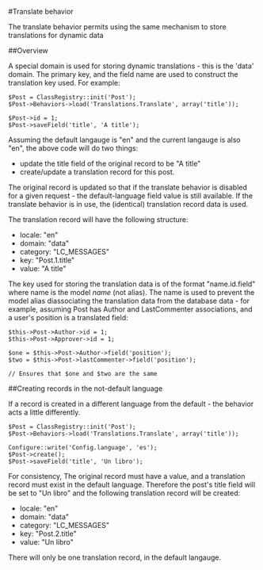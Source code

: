 #Translate behavior

The translate behavior permits using the same mechanism to store translations for dynamic data

##Overview

A special domain is used for storing dynamic translations - this is the 'data' domain. The primary
key, and the field name are used to construct the translation key used. For example:

	$Post = ClassRegistry::init('Post');
	$Post->Behaviors->load('Translations.Translate', array('title'));

	$Post->id = 1;
	$Post->saveField('title', 'A title');

Assuming the default langauge is "en" and the current langauge is also "en", the above code will do
two things:

* update the title field of the original record to be "A title"
* create/update a translation record for this post.

The original record is updated so that if the translate behavior is disabled for a given request - the
default-language field value is still available. If the translate behavior is in use, the (identical)
translation record data is used.

The translation record will have the following structure:

* locale: "en"
* domain: "data"
* category: "LC_MESSAGES"
* key: "Post.1.title"
* value: "A title"

The key used for storing the translation data is of the format "name.id.field" where name is the model
_name_ (not alias). The name is used to prevent the model alias diassociating the translation data from
the database data - for example, assuming Post has Author and LastCommenter associations, and a user's
position is a translated field:

	$this->Post->Author->id = 1;
	$this->Post->Approver->id = 1;

	$one = $this->Post->Author->field('position');
	$two = $this->Post->lastCommenter->field('position');

	// Ensures that $one and $two are the same

##Creating records in the not-default language

If a record is created in a different language from the default - the behavior acts a little differently.

	$Post = ClassRegistry::init('Post');
	$Post->Behaviors->load('Translations.Translate', array('title'));

	Configure::write('Config.language', 'es');
	$Post->create();
	$Post->saveField('title', 'Un libro');

For consistency, The original record must have a value, and a translation record must exist in the
default language. Therefore the post's title field will be set to "Un libro" and the following translation
record will be created:

* locale: "en"
* domain: "data"
* category: "LC_MESSAGES"
* key: "Post.2.title"
* value: "Un libro"

There will only be one translation record, in the default langauge.

